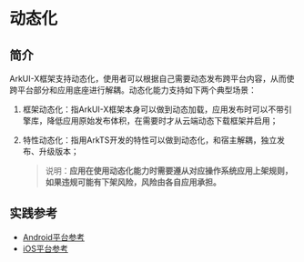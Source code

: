 # 动态化

## 简介

ArkUI-X框架支持动态化，使用者可以根据自己需要动态发布跨平台内容，从而使跨平台部分和应用底座进行解耦。动态化能力支持如下两个典型场景：

1. 框架动态化：指ArkUI-X框架本身可以做到动态加载，应用发布时可以不带引擎库，降低应用原始发布体积，在需要时才从云端动态下载框架并启用；

2. 特性动态化：指用ArkTS开发的特性可以做到动态化，和宿主解耦，独立发布、升级版本；

   >说明：**应用在使用动态化能力时需要遵从对应操作系统应用上架规则，如果违规可能有下架风险，风险由各自应用承担。**

## 实践参考

+ [Android平台参考](../tutorial/how-to-use-dynamic-on-android.md)
+ [iOS平台参考](../tutorial/how-to-use-dynamic-on-ios.md)

